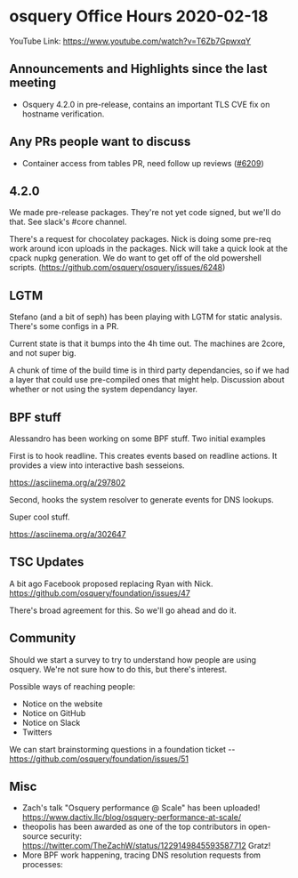 # osquery Office Hours 2020-02-18

YouTube Link: https://www.youtube.com/watch?v=T6Zb7GpwxqY
## Announcements and Highlights since the last meeting

- Osquery 4.2.0 in pre-release, contains an important TLS CVE fix on
  hostname verification.

## Any PRs people want to discuss

- Container access from tables PR, need follow up reviews
  ([#6209](https://github.com/osquery/osquery/pull/6209))

## 4.2.0

We made pre-release packages. They're not yet code signed, but we'll
do that. See slack's #core channel.

There's a request for chocolatey packages. Nick is doing some pre-req
work around icon uploads in the packages. Nick will take a quick look
at the cpack nupkg generation. We do want to get off of the old
powershell scripts. (https://github.com/osquery/osquery/issues/6248)

## LGTM

Stefano (and a bit of seph) has been playing with LGTM for static
analysis. There's some configs in a PR.

Current state is that it bumps into the 4h time out. The machines are
2core, and not super big.

A chunk of time of the build time is in third party dependancies, so
if we had a layer that could use pre-compiled ones that might
help. Discussion about whether or not using the system dependancy
layer.

## BPF stuff

Alessandro has been working on some BPF stuff. Two initial examples

First is to hook readline. This creates events based on readline
actions. It provides a view into interactive bash sesseions.

https://asciinema.org/a/297802

Second, hooks the system resolver to generate events for DNS lookups.

Super cool stuff.

https://asciinema.org/a/302647


## TSC Updates

A bit ago Facebook proposed replacing Ryan with
Nick. https://github.com/osquery/foundation/issues/47

There's broad agreement for this. So we'll go ahead and do it.


## Community

Should we start a survey to try to understand how people are using
osquery. We're not sure how to do this, but there's interest.

Possible ways of reaching people:
* Notice on the website
* Notice on GitHub
* Notice on Slack
* Twitters

We can start brainstorming questions in a foundation ticket -- https://github.com/osquery/foundation/issues/51

## Misc

* Zach's talk "Osquery performance @ Scale" has been uploaded!
  https://www.dactiv.llc/blog/osquery-performance-at-scale/
* theopolis has been awarded as one of the top contributors in
  open-source security:
  https://twitter.com/TheZachW/status/1229149845593587712 Gratz!
* More BPF work happening, tracing DNS resolution requests from
  processes:
